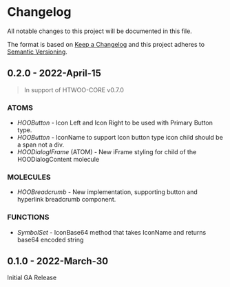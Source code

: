 # Changelog

All notable changes to this project will be documented in this file.

The format is based on [Keep a Changelog](http://keepachangelog.com/en/1.0.0/)
and this project adheres to [Semantic Versioning](http://semver.org/spec/v2.0.0.html).

## 0.2.0 - 2022-April-15

>In support of HTWOO-CORE v0.7.0

### ATOMS

- *HOOButton* - Icon Left and Icon Right to be used with Primary Button type.
- *HOOButton* - IconName to support Icon button type icon child should be a span not a div.
- *HOODialogIFrame* (ATOM) - New iFrame styling for child of the HOODialogContent molecule

### MOLECULES

- *HOOBreadcrumb* - New implementation, supporting button and hyperlink breadcrumb component.

### FUNCTIONS

- *SymbolSet* - IconBase64 method that takes IconName and returns base64 encoded string

## 0.1.0 - 2022-March-30

Initial GA Release
